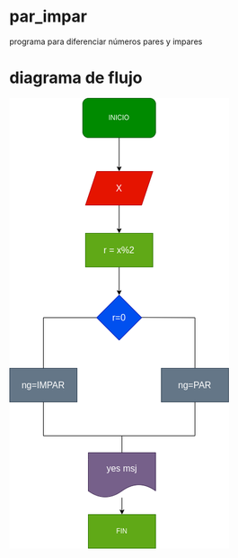 # par_impar
programa para diferenciar números pares y impares

# diagrama de flujo
![diagrama de flujo](diagrama.png "Diagrama de flujo")